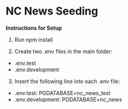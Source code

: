 # NC News Seeding

**Instructions for Setup**

1. Run npm install

2. Create two .env files in the main folder:
 - .env.test
 - .env.development

3. Insert the following line into each .env file:
 - .env.test:
    PGDATABASE=nc_news_test
 - .env.development:
    PGDATABASE=nc_news
